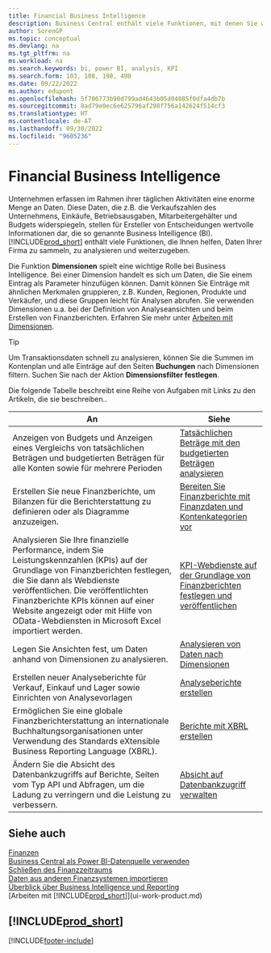 ```yaml
---
title: Financial Business Intelligence
description: Business Central enthält viele Funktionen, mit denen Sie wertvolle Firmendaten für Business Intelligence und Entscheidungsfindung sammeln, analysieren und gemeinsam nutzen können.
author: SorenGP
ms.topic: conceptual
ms.devlang: na
ms.tgt_pltfrm: na
ms.workload: na
ms.search.keywords: bi, power BI, analysis, KPI
ms.search.form: 103, 108, 198, 490
ms.date: 09/22/2022
ms.author: edupont
ms.openlocfilehash: 5f706773b90d799ad4643b05d04085f0dfa4db7b
ms.sourcegitcommit: 8ad79e0ec6e625796af298f756a142624f514cf3
ms.translationtype: HT
ms.contentlocale: de-AT
ms.lasthandoff: 09/30/2022
ms.locfileid: "9605236"
---
```

# <a name="financial-business-intelligence"></a>Financial Business Intelligence

Unternehmen erfassen im Rahmen ihrer täglichen Aktivitäten eine enorme Menge an Daten. Diese Daten, die z.B. die Verkaufszahlen des Unternehmens, Einkäufe, Betriebsausgaben, Mitarbeitergehälter und Budgets widerspiegeln, stellen für Ersteller von Entscheidungen wertvolle Informationen dar, die so genannte Business Intelligence (BI). [!INCLUDE[prod_short](includes/prod_short.md)] enthält viele Funktionen, die Ihnen helfen, Daten Ihrer Firma zu sammeln, zu analysieren und weiterzugeben.

Die Funktion **Dimensionen** spielt eine wichtige Rolle bei Business Intelligence. Bei einer Dimension handelt es sich um Daten, die Sie einem Eintrag als Parameter hinzufügen können. Damit können Sie Einträge mit ähnlichen Merkmalen gruppieren, z.B. Kunden, Regionen, Produkte und Verkäufer, und diese Gruppen leicht für Analysen abrufen. Sie verwenden Dimensionen u.a. bei der Definition von Analyseansichten und beim Erstellen von Finanzberichten. Erfahren Sie mehr unter [Arbeiten mit Dimensionen](finance-dimensions.md).

> [!TIP]
> Um Transaktionsdaten schnell zu analysieren, können Sie die Summen im Kontenplan und alle Einträge auf den Seiten **Buchungen** nach Dimensionen filtern. Suchen Sie nach der Aktion **Dimensionsfilter festlegen**.  

Die folgende Tabelle beschreibt eine Reihe von Aufgaben mit Links zu den Artikeln, die sie beschreiben..  

| An | Siehe |
| --- | --- |
|Anzeigen von Budgets und Anzeigen eines Vergleichs von tatsächlichen Beträgen und budgetierten Beträgen für alle Konten sowie für mehrere Perioden|[Tatsächlichen Beträge mit den budgetierten Beträgen analysieren](bi-how-analyze-actual-versus-budget.md)|
|Erstellen Sie neue Finanzberichte, um Bilanzen für die Berichterstattung zu definieren oder als Diagramme anzuzeigen.|[Bereiten Sie Finanzberichte mit Finanzdaten und Kontenkategorien vor](bi-how-work-account-schedule.md)|
|Analysieren Sie Ihre finanzielle Performance, indem Sie Leistungskennzahlen (KPIs) auf der Grundlage von Finanzberichten festlegen, die Sie dann als Webdienste veröffentlichen. Die veröffentlichten Finanzberichte KPIs können auf einer Website angezeigt oder mit Hilfe von OData-Webdiensten in Microsoft Excel importiert werden.|[KPI-Webdienste auf der Grundlage von Finanzberichten festlegen und veröffentlichen](bi-how-to-set-up-and-publish-kpi-web-services-based-on-account-schedules.md)|
|Legen Sie Ansichten fest, um Daten anhand von Dimensionen zu analysieren.|[Analysieren von Daten nach Dimensionen](bi-how-analyze-data-dimension.md)|
|Erstellen neuer Analyseberichte für Verkauf, Einkauf und Lager sowie Einrichten von Analysevorlagen|[Analyseberichte erstellen](bi-how-create-analysis-views-reports.md)|
|Ermöglichen Sie eine globale Finanzberichterstattung an internationale Buchhaltungsorganisationen unter Verwendung des Standards eXtensible Business Reporting Language (XBRL).|[Berichte mit XBRL erstellen](bi-create-reports-with-xbrl.md)|
|Ändern Sie die Absicht des Datenbankzugriffs auf Berichte, Seiten vom Typ API und Abfragen, um die Ladung zu verringern und die Leistung zu verbessern.|[Absicht auf Datenbankzugriff verwalten](admin-data-access-intent.md)|

## <a name="see-also"></a>Siehe auch 

[Finanzen](finance.md)  
[Business Central als Power BI-Datenquelle verwenden](across-how-use-financials-data-source-powerbi.md)  
[Schließen des Finanzzeitraums](year-close-years-periods.md)  
[Daten aus anderen Finanzsystemen importieren](across-import-data-configuration-packages.md)  
[Überblick über Business Intelligence und Reporting](reports-bi-reporting.md)  
[Arbeiten mit [!INCLUDE[prod_short](includes/prod_short.md)]](ui-work-product.md)  

## [!INCLUDE[prod_short](includes/free_trial_md.md)]  

[!INCLUDE[footer-include](includes/footer-banner.md)]
